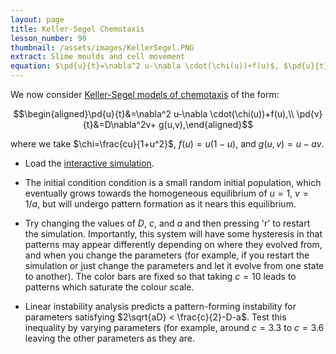 ```yaml
---
layout: page
title: Keller-Segel Chemotaxis
lesson_number: 90
thumbnail: /assets/images/KellerSegel.PNG
extract: Slime moulds and cell movement
equation: $\pd{u}{t}=\nabla^2 u-\nabla \cdot(\chi(u))+f(u)$, $\pd{u}{t}=D\nabla^2v+ g(u,v)$
---
```

We now consider [Keller-Segel models of chemotaxis](https://en.wikipedia.org/wiki/Chemotaxis#Mathematical_models) of the form:

$$\begin{aligned}\pd{u}{t}&=\nabla^2 u-\nabla \cdot(\chi(u))+f(u),\\ \pd{v}{t}&=D\nabla^2v+ g(u,v),\end{aligned}$$

where we take $\chi=\frac{cu}{1+u^2}$, $f(u)=u(1-u)$, and $g(u,v) = u-av$.

* Load the [interactive simulation](/sim/?preset=KellerSegel). 

* The initial condition condition is a small random initial population, which eventually grows towards the homogeneous equilibrium of $u=1$, $v=1/a$, but will undergo pattern formation as it nears this equilibrium. 

* Try changing the values of $D$, $c$, and $a$ and then pressing 'r' to restart the simulation. Importantly, this system will have some hysteresis in that patterns may appear differently depending on where they evolved from, and when you change the parameters (for example, if you restart the simulation or just change the parameters and let it evolve from one state to another). The color bars are fixed so that taking $c=10$ leads to patterns which saturate the colour scale.

* Linear instability analysis predicts a pattern-forming instability for parameters satisfying $2\sqrt{aD} < \frac{c}{2}-D-a$. Test this inequality by varying parameters (for example, around $c = 3.3$ to $c=3.6$ leaving the other parameters as they are.
